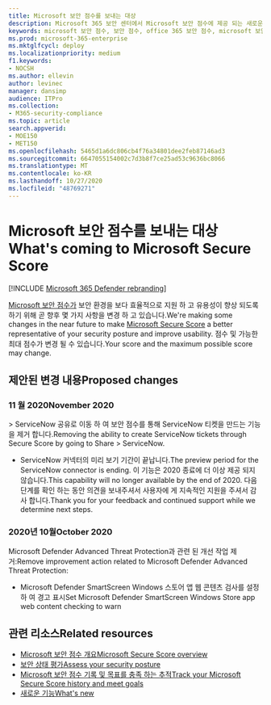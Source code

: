 ```yaml
---
title: Microsoft 보안 점수를 보내는 대상
description: Microsoft 365 보안 센터에서 Microsoft 보안 점수에 제공 되는 새로운 변경 사항에 대해 설명 합니다.
keywords: microsoft 보안 점수, 보안 점수, office 365 보안 점수, microsoft 보안 점수, microsoft 365 보안 센터, 개선 작업
ms.prod: microsoft-365-enterprise
ms.mktglfcycl: deploy
ms.localizationpriority: medium
f1.keywords:
- NOCSH
ms.author: ellevin
author: levinec
manager: dansimp
audience: ITPro
ms.collection:
- M365-security-compliance
ms.topic: article
search.appverid:
- MOE150
- MET150
ms.openlocfilehash: 5465d1a6dc806cb4f76a34801dee2feb87146ad3
ms.sourcegitcommit: 6647055154002c7d3b8f7ce25ad53c9636bc8066
ms.translationtype: MT
ms.contentlocale: ko-KR
ms.lasthandoff: 10/27/2020
ms.locfileid: "48769271"
---
```

# <a name="whats-coming-to-microsoft-secure-score"></a><span data-ttu-id="db246-104">Microsoft 보안 점수를 보내는 대상</span><span class="sxs-lookup"><span data-stu-id="db246-104">What's coming to Microsoft Secure Score</span></span>

[!INCLUDE [Microsoft 365 Defender rebranding](../includes/microsoft-defender.md)]

<span data-ttu-id="db246-105">[Microsoft 보안 점수가](microsoft-secure-score.md) 보안 환경을 보다 효율적으로 지원 하 고 유용성이 향상 되도록 하기 위해 곧 향후 몇 가지 사항을 변경 하 고 있습니다.</span><span class="sxs-lookup"><span data-stu-id="db246-105">We're making some changes in the near future to make [Microsoft Secure Score](microsoft-secure-score.md) a better representative of your security posture and improve usability.</span></span> <span data-ttu-id="db246-106">점수 및 가능한 최대 점수가 변경 될 수 있습니다.</span><span class="sxs-lookup"><span data-stu-id="db246-106">Your score and the maximum possible score may change.</span></span>

## <a name="proposed-changes"></a><span data-ttu-id="db246-107">제안된 변경 내용</span><span class="sxs-lookup"><span data-stu-id="db246-107">Proposed changes</span></span>

### <a name="november-2020"></a><span data-ttu-id="db246-108">11 월 2020</span><span class="sxs-lookup"><span data-stu-id="db246-108">November 2020</span></span>

<span data-ttu-id="db246-109">> ServiceNow 공유로 이동 하 여 보안 점수를 통해 ServiceNow 티켓을 만드는 기능을 제거 합니다.</span><span class="sxs-lookup"><span data-stu-id="db246-109">Removing the ability to create ServiceNow tickets through Secure Score by going to Share > ServiceNow.</span></span>

- <span data-ttu-id="db246-110">ServiceNow 커넥터의 미리 보기 기간이 끝납니다.</span><span class="sxs-lookup"><span data-stu-id="db246-110">The preview period for the ServiceNow connector is ending.</span></span> <span data-ttu-id="db246-111">이 기능은 2020 종료에 더 이상 제공 되지 않습니다.</span><span class="sxs-lookup"><span data-stu-id="db246-111">This capability will no longer available by the end of 2020.</span></span> <span data-ttu-id="db246-112">다음 단계를 확인 하는 동안 의견을 보내주셔서 사용자에 게 지속적인 지원을 주셔서 감사 합니다.</span><span class="sxs-lookup"><span data-stu-id="db246-112">Thank you for your feedback and continued support while we determine next steps.</span></span>

### <a name="october-2020"></a><span data-ttu-id="db246-113">2020년 10월</span><span class="sxs-lookup"><span data-stu-id="db246-113">October 2020</span></span>

<span data-ttu-id="db246-114">Microsoft Defender Advanced Threat Protection과 관련 된 개선 작업 제거:</span><span class="sxs-lookup"><span data-stu-id="db246-114">Remove improvement action related to Microsoft Defender Advanced Threat Protection:</span></span>

- <span data-ttu-id="db246-115">Microsoft Defender SmartScreen Windows 스토어 앱 웹 콘텐츠 검사를 설정 하 여 경고 표시</span><span class="sxs-lookup"><span data-stu-id="db246-115">Set Microsoft Defender SmartScreen Windows Store app web content checking to warn</span></span>

## <a name="related-resources"></a><span data-ttu-id="db246-116">관련 리소스</span><span class="sxs-lookup"><span data-stu-id="db246-116">Related resources</span></span>

- [<span data-ttu-id="db246-117">Microsoft 보안 점수 개요</span><span class="sxs-lookup"><span data-stu-id="db246-117">Microsoft Secure Score overview</span></span>](microsoft-secure-score.md)
- [<span data-ttu-id="db246-118">보안 상태 평가</span><span class="sxs-lookup"><span data-stu-id="db246-118">Assess your security posture</span></span>](microsoft-secure-score-improvement-actions.md)
- [<span data-ttu-id="db246-119">Microsoft 보안 점수 기록 및 목표를 충족 하는 추적</span><span class="sxs-lookup"><span data-stu-id="db246-119">Track your Microsoft Secure Score history and meet goals</span></span>](microsoft-secure-score-history-metrics-trends.md)
- [<span data-ttu-id="db246-120">새로운 기능</span><span class="sxs-lookup"><span data-stu-id="db246-120">What's new</span></span>](microsoft-secure-score-whats-new.md)
